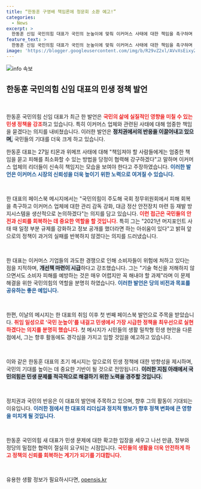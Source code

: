 ```yaml
---
title: “한동훈 구영배 책임론에 청문회 소환 예고!”
categories:
  - News
excerpt: >
  한동훈 신임 국민의힘 대표가 국민의 눈높이에 맞춰 이커머스 사태에 대한 책임을 촉구하며 개선책 마련을 약속했다. 첫 페이스북 발언에서 민생 문제 해결의 의지를 드러낸 그의 행보가 주목받고 있다!
feature_text: >
  한동훈 신임 국민의힘 대표가 국민의 눈높이에 맞춰 이커머스 사태에 대한 책임을 촉구하며 개선책 마련을 약속했다. 첫 페이스북 발언에서 민생 문제 해결의 의지를 드러낸 그의 행보가 주목받고 있다!
image: 'https://blogger.googleusercontent.com/img/b/R29vZ2xl/AVvXsEixyZcFfHzMRdzZMjFBmAUKJYCLCGyLL1o632UiGVXcaFdKo_bkvkuCioo0uUKlGfBVcT3P84aROyZIXSBEx3Aw5nCQ3pTgDom1WDC4m8eifvWiAmWEEVb4x6G_l8C0QH225ldMjyaFvpxGEBGNO37VmDTDMHGhJPq73UglMfDca1-0aw/s1600/blogspot.png'
---
```


<p><img src="https://blogger.googleusercontent.com/img/b/R29vZ2xl/AVvXsEixyZcFfHzMRdzZMjFBmAUKJYCLCGyLL1o632UiGVXcaFdKo_bkvkuCioo0uUKlGfBVcT3P84aROyZIXSBEx3Aw5nCQ3pTgDom1WDC4m8eifvWiAmWEEVb4x6G_l8C0QH225ldMjyaFvpxGEBGNO37VmDTDMHGhJPq73UglMfDca1-0aw/s1600/blogspot.png" alt="info 속보" /></p>

<h2 data-ke-size="size26">한동훈 국민의힘 신임 대표의 민생 정책 발언</h2>

<p data-ke-size="size16">&nbsp;</p>

<p>한동훈 국민의힘 신임 대표가 최근 한 발언은 <b><span style="color: #ee2323;">국민의 삶에 실질적인 영향을 미칠 수 있는 민생 정책을 강조</span></b>하고 있습니다. 특히 이커머스 업체와 관련된 사태에 대해 엄중한 책임을 묻겠다는 의지를 내비쳤습니다. 이러한 발언은 <b><span style="background-color: #21538527;">정치권에서의 반응을 이끌어내고 있으며,</span></b> 국민들의 기대를 더욱 크게 하고 있습니다. </p>

<p>한동훈 대표는 27일 티몬과 위메프 사태에 대해 "책임져야 할 사람들에게는 엄중한 책임을 묻고 피해를 최소화할 수 있는 방법을 당정이 협력해 강구하겠다"고 말하며 이커머스 업체의 리더들이 신속히 책임지는 모습을 보여야 한다고 주장하였습니다. <b><span style="color: #1a5490;">이러한 발언은 이커머스 시장의 신뢰성을 더욱 높이기 위한 노력으로 여겨질 수 있습니다.</span></b></p>

<p data-ke-size="size16">&nbsp;</p>

<p>한 대표의 페이스북 메시지에서는 "국민의힘이 주도해 국회 정무위원회에서 피해 회복을 촉구하고 이커머스 업체에 대한 관리 감독 강화, 대금 정산 안전장치 마련 등 재발 방지시스템을 생산적으로 논의하겠다"는 의지를 담고 있습니다. <b><span style="color: #ee2323;">이런 접근은 국민들의 안전과 신뢰를 회복하는 데 중요한 역할을 할 것입니다.</span></b> 특히 그는 "2021년 머지포인트 사태 때 일정 부분 규제를 강화하고 정보 공개를 했더라면 하는 아쉬움이 있다"고 밝혀 앞으로의 정책이 과거의 실패를 반복하지 않겠다는 의지를 드러냈습니다. </p>

<p data-ke-size="size16">&nbsp;</p>

<p>한 대표는 이커머스 기업들의 과도한 경쟁으로 인해 소비자들이 위험에 처하고 있다는 점을 지적하며, <b><span style="background-color: #21538527;">개선책 마련이 시급</span></b>하다고 강조했습니다. 그는 "기술 혁신을 저해하지 않으면서도 소비자 피해를 예방하는 것은 매우 어렵지만 꼭 해내야 할 과제"라며 이 문제 해결을 위한 국민의힘의 역할을 분명히 하였습니다. <b><span style="color: #1a5490;">이러한 발언은 당의 비전과 목표를 공유하는 좋은 예입니다.</span></b></p>

<p data-ke-size="size16">&nbsp;</p>

<p>한편, 이날의 메시지는 한 대표의 취임 이후 첫 번째 페이스북 발언으로 주목을 받았습니다. <b><span style="color: #ee2323;">취임 일성으로 ‘국민 눈높이’를 내걸고 민생에서 가장 시급한 정책을 최우선으로 실현하겠다는 의지를 분명히 했습니다.</span></b> 첫 메시지가 시민들의 생활 밀착형 민생 현안을 다룬 점에서, 그는 향후 활동에도 경각심을 가지고 임할 것임을 예고하고 있습니다. </p>

<p data-ke-size="size16">&nbsp;</p>

<p>이와 같은 한동훈 대표의 초기 메시지는 앞으로의 민생 정책에 대한 방향성을 제시하며, 국민의 기대를 높이는 데 중요한 기반이 될 것으로 전망됩니다. <b><span style="background-color: #21538527;">이러한 지침 아래에서 국민의힘은 민생 문제를 적극적으로 해결하기 위한 노력을 경주할 것입니다.</span></b> </p>

<p data-ke-size="size16">&nbsp;</p>

<p>정치권과 국민의 반응은 이 대표의 발언에 주목하고 있으며, 향후 그의 활동이 기대되는 이유입니다. <b><span style="color: #1a5490;">이러한 점에서 한 대표의 리더십과 정치적 행보가 향후 정책 변화에 큰 영향을 미치게 될 것입니다.</span></b></p>

<p data-ke-size="size16">&nbsp;</p>

<p>한동훈 국민의힘 새 대표가 민생 문제에 대한 확고한 입장을 세우고 나선 만큼, 정부와 정당의 밀접한 협력이 절실히 요구되는 시점입니다. <b><span style="color: #ee2323;">국민들의 생활을 더욱 안전하게 하고 정책의 신뢰를 회복하는 계기가 되기를 기대합니다.</span></b> </p>

<p data-ke-size="size16">&nbsp;</p>
유용한 생활 정보가 필요하시다면, <a href="https://opensis.kr" rel="dofollow">opensis.kr</a>


